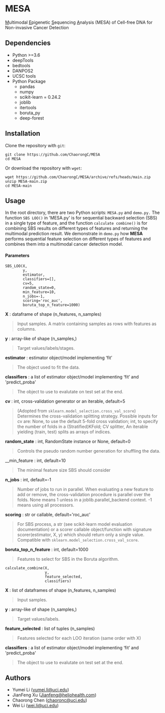 # MESA

<ins>M</ins>ultimodal <ins>E</ins>pigenetic <ins>S</ins>equencing <ins>A</ins>nalysis (MESA) of Cell-free DNA for Non-invasive Cancer Detection

## Dependencies
- Python >=3.6
- deepTools
- bedtools
- DANPOS2
- UCSC tools
- Python Package
  -  pandas
  -  numpy
  -  scikit-learn = 0.24.2
  -  joblib
  -  itertools
  -  boruta_py
  -  deep-forest

## Installation
Clone the repository with `git`:
```shell
git clone https://github.com/ChaorongC/MESA
cd MESA
```

Or download the repository with `wget`:
```shell
wget https://github.com/ChaorongC/MESA/archive/refs/heads/main.zip
unzip MESA-main.zip
cd MESA-main
```
## Usage
In the root directory, there are two Python scripts: `MESA.py` and `demo.py.`
The function `SBS LOO()` in 'MESA.py' is for sequential backward selection (SBS) in a single type of feature, and the function `calculate combine()` is for combining SBS results on different types of features and returning the multimodal prediction result.
We demonstrate in `demo.py` how **MESA** performs sequential feature selection on different types of features and combines them into a multimodal cancer detection model.

#### Parameters
```shell
SBS_LOO(X,
        y,
        estimator,
        classifiers=[],
        cv=5,
        random_state=0,
        min_feature=10,
        n_jobs=-1,
        scoring='roc_auc',
        boruta_top_n_feature=1000)
```
__X__ : dataframe of shape (n_features, n_samples)
  > Input samples.
  > A matrix containing samples as rows with features as columns.
   
__y__ : array-like of shape (n_samples,)
  >Target values/labels/stages.

__estimator__ : estimator object/model implementing ‘fit’
  >The object used to fit the data.
    
__classifiers__ : a list of estimator object/model implementing ‘fit’ and 'predict_proba'
  >The object to use to evalutate on test set at the end.

__cv__ : int, cross-validation generator or an iterable, default=5
  >(Adopted from `sklearn.model_selection.cross_val_score`) Determines the cross-validation splitting strategy. Possible inputs for cv are: 
  >None, to use the default 5-fold cross validation; int, to specify the number of folds in a (Stratified)KFold; CV splitter, An iterable yielding (train, test) splits as arrays of indices.
            
__random_state__ : int, RandomState instance or None, default=0
  >Controls the pseudo random number generation for shuffling the data.
  
__min_feature : int, default=10
  >The minimal feature size SBS should consider
  
__n_jobs__ : int, default=-1
  >Number of jobs to run in parallel. When evaluating a new feature to add or remove, the cross-validation procedure is parallel over the folds. None means 1 unless in a joblib.parallel_backend context. -1 means using all processors.  
  
__scoring__ : str or callable, default='roc_auc'
  >For SBS process, a str (see scikit-learn model evaluation documentation) or a scorer callable object/function with signature scorer(estimator, X, y) which should return only a single value. Compatible with `sklearn.model_selection.cross_val_score`.    
    
__boruta_top_n_feature__ : int, default=1000
  >Features to select for SBS in the Boruta algorithm. 
    
```shell
calculate_combine(X, 
                  y, 
                  feature_selected, 
                  classifiers)
```
__X__ : list of dataframes of shape (n_features, n_samples)
  >Input samples.
  
__y__ : array-like of shape (n_samples,)
  >Target values/labels.
  
__feature_selected__ :  list of tuples (n_samples) 
  >Features selected for each LOO iteration (same order with X)
  
__classifiers__ : a list of estimator object/model implementing ‘fit’ and 'predict_proba'
  >The object to use to evalutate on test set at the end.


## Authors
- Yumei Li (yumei.li@uci.edu)
- JianFeng Xu (Jianfeng@heliohealth.com)
- Chaorong Chen (chaoronc@uci.edu)
- Wei Li (wei.li@uci.edu)
